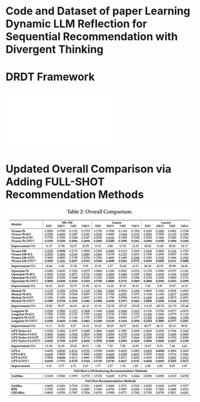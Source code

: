 # Code and Dataset of paper Learning Dynamic LLM Reflection for Sequential Recommendation with Divergent Thinking

# DRDT Framework
![DRDT Framework](framework.pdf "This is the revised framework illustration")


# Updated Overall Comparison via Adding FULL-SHOT Recommendation Methods
![Overall Comparison](overall_table.png)
